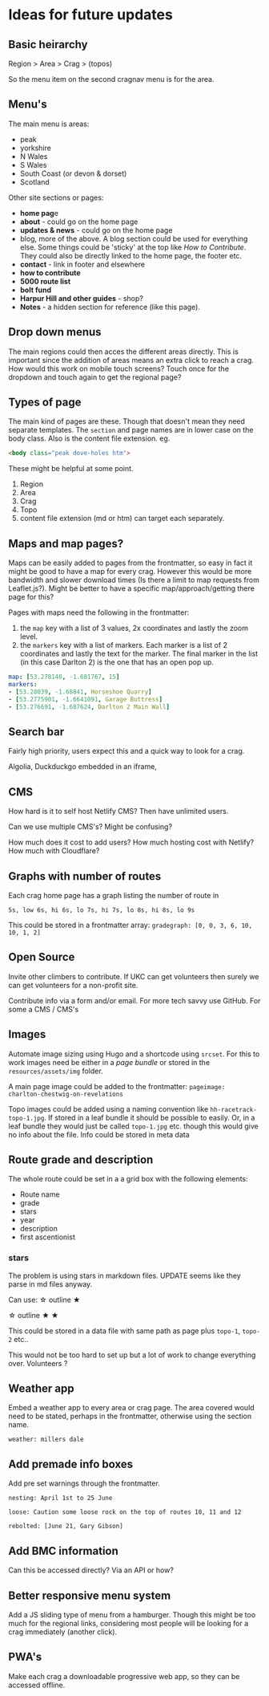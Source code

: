 # Ideas for future updates

## Basic heirarchy

Region > Area > Crag > (topos)

So the menu item on the second cragnav menu is for the area.

## Menu's

The main menu is areas: 
- peak
- yorkshire
- N Wales
- S Wales
- South Coast (or devon & dorset)
- Scotland

Other site sections or pages: 

- **home pag**e
- **about** - could go on the home page
- **updates & news** - could go on the home page
- blog, more of the above. A blog section could be used for everything else. Some things could be 'sticky' at the top like *How to Contribute*. They could also be directly linked to the home page, the footer etc.
- **contact** - link in footer and elsewhere
- **how to contribute**
- **5000 route list**
- **bolt fund**
- **Harpur Hill and other guides** - shop?
- **Notes** - a hidden section for reference (like this page).

## Drop down menus

The main regions could then acces the different areas directly. This is important since the addition of areas means an extra click to reach a crag. How would this work on mobile touch screens? Touch once for the dropdown and touch again to get the regional page?


## Types of page

The main kind of pages are these. Though that doesn't mean they need separate templates. The `section` and page names are in lower case on the body class. Also is the content file extension. eg.

```html
<body class="peak dove-holes htm">
```

These might be helpful at some point.

1. Region
2. Area
3. Crag
4. Topo
5. content file extension (md or htm) can target each separately.

## Maps and map pages?

Maps can be easily added to pages from the frontmatter, so easy in fact it might be good to have a map for every crag. However this would be more bandwidth and slower download times (Is there a limit to map requests from Leaflet.js?). Might be better to have a specific map/approach/getting there page for this?

Pages with maps need the following in the frontmatter:

1. the `map` key with a list of 3 values, 2x coordinates and lastly the zoom level.
2. the `markers` key with a list of markers. Each marker is a list of 2 coordinates and lastly the text for the marker. The final marker in the list (in this case Darlton 2) is the one that has an open pop up.

```yaml
map: [53.278148, -1.681767, 15]
markers:
- [53.28039, -1.68841, Horseshoe Quarry]
- [53.2775901, -1.6641091, Garage Buttress]
- [53.276691, -1.687624, Darlton 2 Main Wall]
```

## Search bar

Fairly high priority, users expect this and a quick way to look for a crag.

Algolia, Duckduckgo embedded in an iframe, 

## CMS

How hard is it to self host Netlify CMS? Then have unlimited users.

Can we use multiple CMS's? Might be confusing?

How much does it cost to add users? How much hosting cost with Netlify? How much with Cloudflare?


## Graphs with number of routes

Each crag home page has a graph listing the number of route in 

    5s, low 6s, hi 6s, lo 7s, hi 7s, lo 8s, hi 8s, lo 9s

This could be stored in a frontmatter array: `gradegraph: [0, 0, 3, 6, 10, 10, 1, 2]`

## Open Source

Invite other climbers to contribute. If UKC can get volunteers then surely we can get volunteers for a non-profit site.

Contribute info via a form and/or email. For more tech savvy use GitHub. For some a CMS / CMS's


## Images

Automate image sizing using Hugo and a shortcode using `srcset`. For this to work images need be either in a *page bundle* or stored in the `resources/assets/img` folder.

A main page image could be added to the frontmatter: `pageimage: charlton-chestwig-on-revelations`

Topo images could be added using a naming convention like `hh-racetrack-topo-1.jpg`. If stored in a leaf bundle it should be possible to easily. Or, in a leaf bundle they would just be called `topo-1.jpg` etc. though this would give no info about the file. Info could be stored in meta data

## Route grade and description

The whole route could be set in a a grid box with the following elements:

- Route name
- grade
- stars
- year
- description
- first ascentionist

### stars

The problem is using stars in markdown files. UPDATE seems like they parse in md files anyway.

Can use: 
&#9734; outline
&#9733;

&star; outline
&starf;
&bigstar;


This could be stored in a data file with same path as page plus `topo-1`, `topo-2` etc..

This would not be too hard to set up but a lot of work to change everything over. Volunteers ?

## Weather app

Embed a weather app to every area or crag page. The area covered would need to be stated, perhaps in the frontmatter, otherwise using the section name.

`weather: millers dale`

## Add premade info boxes

Add pre set warnings through the frontmatter.

`nesting: April 1st to 25 June`

`loose: Caution some loose rock on the top of routes 10, 11 and 12`

`rebolted: [June 21, Gary Gibson]`

## Add BMC information

Can this be accessed directly? Via an API or how?

## Better responsive menu system

Add a JS sliding type of menu from a hamburger. Though this might be too much for the regional links, considering most people will be looking for a crag immediately (another click).

## PWA's

Make each crag a downloadable progressive web app, so they can be accessed offline.